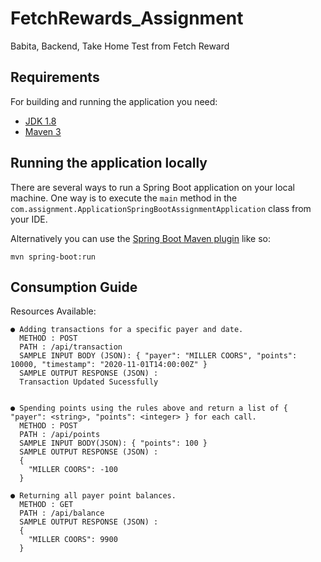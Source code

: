 # FetchRewards_Assignment
Babita, Backend, Take Home Test from Fetch Reward

## Requirements

For building and running the application you need:

- [JDK 1.8](http://www.oracle.com/technetwork/java/javase/downloads/jdk8-downloads-2133151.html)
- [Maven 3](https://maven.apache.org)

## Running the application locally

There are several ways to run a Spring Boot application on your local machine. One way is to execute the `main` method in the `com.assignment.ApplicationSpringBootAssignmentApplication` class from your IDE.

Alternatively you can use the [Spring Boot Maven plugin](https://docs.spring.io/spring-boot/docs/current/reference/html/build-tool-plugins-maven-plugin.html) like so:

```shell
mvn spring-boot:run
```

## Consumption Guide
Resources Available:
```shell
● Adding transactions for a specific payer and date.
  METHOD : POST
  PATH : /api/transaction
  SAMPLE INPUT BODY (JSON): { "payer": "MILLER COORS", "points": 10000, "timestamp": "2020-11-01T14:00:00Z" }
  SAMPLE OUTPUT RESPONSE (JSON) : 
  Transaction Updated Sucessfully
  
```
 
```shell
● Spending points using the rules above and return a list of { "payer": <string>, "points": <integer> } for each call.
  METHOD : POST
  PATH : /api/points
  SAMPLE INPUT BODY(JSON): { "points": 100 }
  SAMPLE OUTPUT RESPONSE (JSON) : 
  {
    "MILLER COORS": -100
  }
```
  
```shell
● Returning all payer point balances.
  METHOD : GET
  PATH : /api/balance
  SAMPLE OUTPUT RESPONSE (JSON) : 
  {
    "MILLER COORS": 9900
  }
 ```
  
